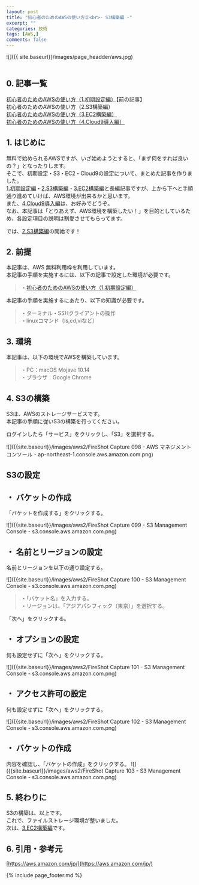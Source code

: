 ```yaml
---
layout: post
title: "初心者のためのAWSの使い方②<br>- S3構築編 -"
excerpt: ""
categories: 技術
tags: [AWS,]
comments: false
---
```

![]({{ site.baseurl}}/images/page_headder/aws.jpg)<br><br>

[setup]:https://note.mu/kuyo/n/n49b56b1448b1
[s3]:https://note.mu/kuyo/n/n1c7f3dbde56a
[ec2]:https://note.mu/kuyo/n/nf61f02fafc6a
[cloud9]:https://note.mu/kuyo/n/n44483fd3922d

## 0. 記事一覧

[初心者のためのAWSの使い方（1.初期設定編）][setup]【前の記事】  
初心者のためのAWSの使い方（2.S3構築編）  
[初心者のためのAWSの使い方（3.EC2構築編）][ec2]  
[初心者のためのAWSの使い方（4.Cloud9導入編）][cloud9]

## 1. はじめに

無料で始められるAWSですが、いざ始めようとすると、「まず何をすれば良いの？」となったりします。  
そこで、初期設定・S3・EC2・Cloud9の設定について、まとめた記事を作りました。  
[1.初期設定編][setup]・[2.S3構築編][s3]・[3.EC2構築編][ec2]と長編記事ですが、上から下へと手順通り進めていけば、AWS環境が出来るかと思います。  
また、[4.Cloud9導入編][cloud9]は、お好みでどうぞ。  
なお、本記事は「とりあえず、AWS環境を構築したい！」を目的としているため、各設定項目の説明は割愛させてもらってます。

では、[2.S3構築編][s3]の開始です！

## 2. 前提
本記事は、AWS 無料利用枠を利用しています。  
本記事の手順を実施するには、以下の記事で設定した環境が必要です。

>・[初心者のためのAWSの使い方（1.初期設定編）][setup]

本記事の手順を実施するにあたり、以下の知識が必要です。

>・ターミナル・SSHクライアントの操作  
・linuxコマンド（ls,cd,viなど）

## 3. 環境
本記事は、以下の環境でAWSを構築しています。

>・PC：macOS Mojave 10.14  
・ブラウザ：Google Chrome

## 4. S3の構築
S3は、AWSのストレージサービスです。  
本記事の手順に従いS3の構築を行ってください。

ログインしたら「サービス」をクリックし、「S3」を選択する。

![]({{site.baseurl}}/images/aws2/FireShot Capture 098 - AWS マネジメントコンソール - ap-northeast-1.console.aws.amazon.com.png)

## S3の設定
## ・ バケットの作成
「バケットを作成する」をクリックする。

![]({{site.baseurl}}/images/aws2/FireShot Capture 099 - S3 Management Console - s3.console.aws.amazon.com.png)

## ・ 名前とリージョンの設定
名前とリージョンを以下の通り設定する。

![]({{site.baseurl}}/images/aws2/FireShot Capture 100 - S3 Management Console - s3.console.aws.amazon.com.png)

>・「バケット名」を入力する。  
・リージョンは、「アジアパシフィック（東京）」を選択する。

「次へ」をクリックする。

## ・ オプションの設定
何も設定せずに「次へ」をクリックする。

![]({{site.baseurl}}/images/aws2/FireShot Capture 101 - S3 Management Console - s3.console.aws.amazon.com.png)

## ・ アクセス許可の設定
何も設定せずに「次へ」をクリックする。

![]({{site.baseurl}}/images/aws2/FireShot Capture 102 - S3 Management Console - s3.console.aws.amazon.com.png)

## ・ バケットの作成
内容を確認し、「バケットの作成」をクリックする。
![]({{site.baseurl}}/images/aws2/FireShot Capture 103 - S3 Management Console - s3.console.aws.amazon.com.png)

## 5. 終わりに
S3の構築は、以上です。  
これで、ファイルストレージ環境が整いました。  
次は、[3.EC2構築編][ec2]です。

## 6. 引用・参考元
[https://aws.amazon.com/jp/](https://aws.amazon.com/jp/)

{% include page_footer.md %}
